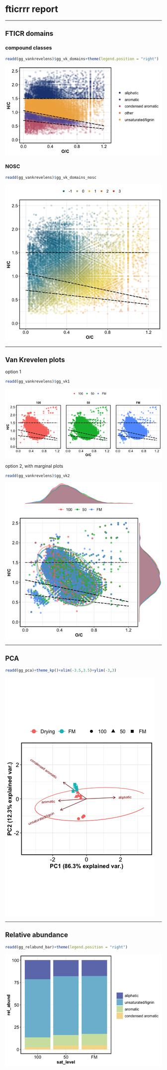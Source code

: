 fticrrr report
================

-----

## FTICR domains

### compound classes

``` r
readd(gg_vankrevelens)$gg_vk_domains+theme(legend.position = "right")
```

![](markdown-figs/fticrrr/domains_classes-1.png)<!-- -->

### NOSC

``` r
readd(gg_vankrevelens)$gg_vk_domains_nosc
```

![](markdown-figs/fticrrr/domains_nosc-1.png)<!-- -->

-----

## Van Krevelen plots

option 1

``` r
readd(gg_vankrevelens)$gg_vk1
```

![](markdown-figs/fticrrr/gg_vk1-1.png)<!-- -->

option 2, with marginal plots

``` r
readd(gg_vankrevelens)$gg_vk2
```

![](markdown-figs/fticrrr/gg_vk2-1.png)<!-- -->

-----

## PCA

``` r
readd(gg_pca)+theme_kp()+xlim(-3.5,3.5)+ylim(-3,3)
```

![](markdown-figs/fticrrr/PCA-1.png)<!-- -->

-----

## Relative abundance

``` r
readd(gg_relabund_bar)+theme(legend.position = "right")
```

![](markdown-figs/fticrrr/relabund-1.png)<!-- -->
